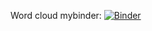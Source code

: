 Word cloud mybinder:
[![Binder](https://mybinder.org/badge_logo.svg)](https://mybinder.org/v2/gh/pyvino/Notebooks/master?filepath=notebooks%2Fword%20cloud.ipynb) 
